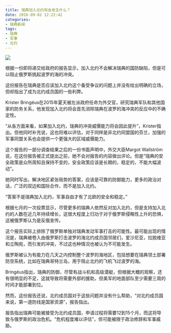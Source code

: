 ```yaml
---
title: 瑞典加入北约将会发生什么？
date: 2016-09-02 12:22:42
categories:
- 瑞典新闻
tags: 
- 瑞典
- 军事
- 北约
---
```


![](/news_images/20160902a.jpg)

根据一份即将递交给政府的报告显示，加入北约不会解决瑞典的国防缺陷，但是可以阻止俄罗斯挑起波罗的海的冲突。

<!--more-->

这份报告在瑞典是否应该加入北约这个备受争议的问题上并没有给出明确的立场，但却指出了成为北约成员国的一些利弊。

Krister Bringéus在2015年夏天被左派政府任命为外交官，研究瑞典军队和其他国家的防务关系，他发现加入北约将会首先消除瑞典在波罗的海冲突的反应中的不确定性。

“从各方面来看，如果加入北约，瑞典的冲突威慑能力将会因此提升”，Krister指出。但他同时补充说，这也将难以评估，对于同样是非北约同盟国的芬兰，加强的军事同盟关系也会提供一个更强大的区域威慑能力。

这个报告的一部分调查结果之后的一份书面声明中，外交大臣Margot Wallström说，在这份报告被正式提出之前，她不会对报告的内容做出评论。但是“瑞典的安全政策是众所周知且保持不变的，安全政策应该是长期的，稳定的，不能大幅波动”。

她同时写出，解决地区紧张局势的答案，应该是可靠的防御能力，更多的政治对话，广泛的双边和国际合作，而不是加入北约。

“答案不是瑞典加入北约，军事自由才有了北欧的安全和稳定。”

根据七月的一次投票显示，尽管更多的瑞典人依然反对加入北约，但是支持加入北约的人数在近几年持续增长，这很大程度上归功于对于俄罗斯侵略性上升的恐惧，这被俄罗斯认为是反俄宣传。

这个报告实际上排除了俄罗斯单独对瑞典发动军事打击的可能性。最可能出现的情况是，瑞典被卷入由俄罗斯打击波罗的海北约成员国邻居们，爱沙尼亚，拉脱维亚和立陶宛，而引发的冲突，不过这也种情况也被认为不可能发生。

俄罗斯被认为有能力在几天之内控制整个波罗的海地区，包括想要在瑞典领土部署防空系统，比如在瑞典哥特兰岛，用于阻止北约的飞机飞过波罗的海。

Bringéus指出，瑞典的防御，尽管有战斗机和高级潜艇，但根据大概的观察，还有很明显的不足，这就导致将需要外部的援助，但美军的地面部队至少需要三周的时间才能部署到位。

然而，这份报告还说，北约成员国对于这些问题并没有什么帮助，“对北约成员国来说，第一道防线是国家资源”，报告指出。

报告指出瑞典可能被接受为北约成员国，申请过程将需要12到15个月，而这将导致与俄罗斯的政治危机。“危机程度难以评估”，但可能被限于政治修辞和军事威胁。
